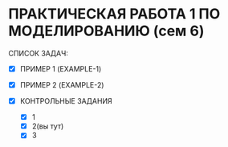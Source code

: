# ПРАКТИЧЕСКАЯ РАБОТА 1 ПО МОДЕЛИРОВАНИЮ (сем 6)
СПИСОК ЗАДАЧ:
- [x] ПРИМЕР 1 (EXAMPLE-1)
- [x] ПРИМЕР 2 (EXAMPLE-2)

- [x] КОНТРОЛЬНЫЕ ЗАДАНИЯ
	- [x] 1
	- [x] 2(вы тут)
	- [x] 3 
